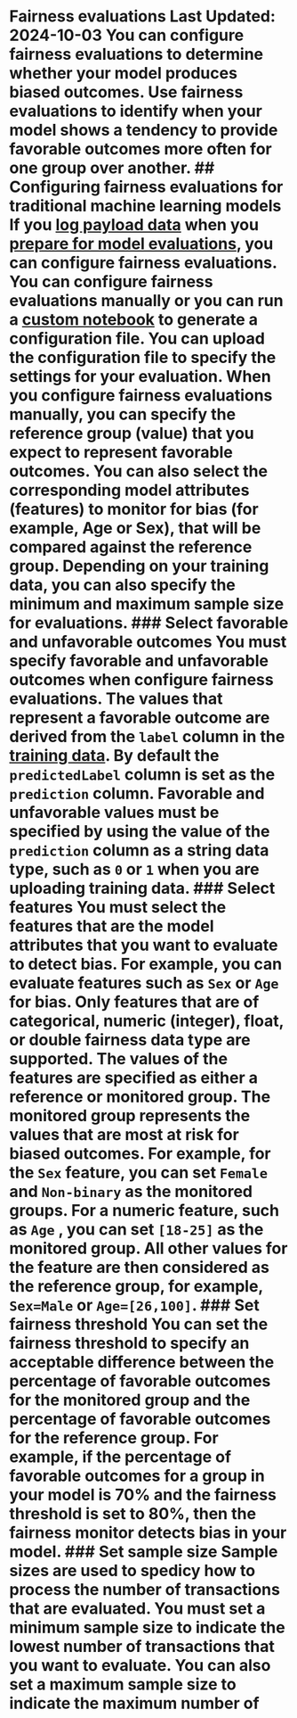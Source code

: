 # Fairness evaluations Last Updated: 2024-10-03 You can configure fairness evaluations to determine whether your model produces biased outcomes. Use fairness evaluations to identify when your model shows a tendency to provide favorable outcomes more often for one group over another. ## Configuring fairness evaluations for traditional machine learning models[](/docs/en/cloud-paks/cp-data/5.0.x?topic=evaluations-fairness#configuring-fairness-evaluations-for-traditional-machine-learning-models "Copy to clipboard") If you [log payload data](/docs/en/SSQNUZ_5.0.x/wsj/model/wos-manage-payload-data.html) when you [prepare for model evaluations](/docs/en/SSQNUZ_5.0.x/wsj/model/wos-deploy-prepare.html), you can configure fairness evaluations. You can configure fairness evaluations manually or you can run a [custom notebook](https://www.ibm.com/links?url=https%3A%2F%2Fgithub.com%2FIBM%2Fwatson-openscale-samples%2Fblob%2Fmain%2Ftraining%2520statistics%2F4.6%2Ftraining_statistics_notebook.ipynb) to generate a configuration file. You can upload the configuration file to specify the settings for your evaluation. When you configure fairness evaluations manually, you can specify the reference group (value) that you expect to represent favorable outcomes. You can also select the corresponding model attributes (features) to monitor for bias (for example, Age or Sex), that will be compared against the reference group. Depending on your training data, you can also specify the minimum and maximum sample size for evaluations. ### Select favorable and unfavorable outcomes[](/docs/en/cloud-paks/cp-data/5.0.x?topic=evaluations-fairness#select-favorable-and-unfavorable-outcomes "Copy to clipboard") You must specify favorable and unfavorable outcomes when configure fairness evaluations. The values that represent a favorable outcome are derived from the `label` column in the [training data](/docs/en/SSQNUZ_5.0.x/wsj/model/wos-manage-training-data.html). By default the `predictedLabel` column is set as the `prediction` column. Favorable and unfavorable values must be specified by using the value of the `prediction` column as a string data type, such as `0` or `1` when you are uploading training data. ### Select features[](/docs/en/cloud-paks/cp-data/5.0.x?topic=evaluations-fairness#select-features "Copy to clipboard") You must select the features that are the model attributes that you want to evaluate to detect bias. For example, you can evaluate features such as `Sex` or `Age` for bias. Only features that are of categorical, numeric (integer), float, or double fairness data type are supported. The values of the features are specified as either a reference or monitored group. The monitored group represents the values that are most at risk for biased outcomes. For example, for the **`Sex`** feature, you can set `Female` and `Non-binary` as the monitored groups. For a numeric feature, such as **`Age`** , you can set `[18-25]` as the monitored group. All other values for the feature are then considered as the reference group, for example, `Sex=Male` or `Age=[26,100]`. ### Set fairness threshold[](/docs/en/cloud-paks/cp-data/5.0.x?topic=evaluations-fairness#set-fairness-threshold "Copy to clipboard") You can set the fairness threshold to specify an acceptable difference between the percentage of favorable outcomes for the monitored group and the percentage of favorable outcomes for the reference group. For example, if the percentage of favorable outcomes for a group in your model is 70% and the fairness threshold is set to 80%, then the fairness monitor detects bias in your model. ### Set sample size[](/docs/en/cloud-paks/cp-data/5.0.x?topic=evaluations-fairness#set-sample-size "Copy to clipboard") Sample sizes are used to spedicy how to process the number of transactions that are evaluated. You must set a minimum sample size to indicate the lowest number of transactions that you want to evaluate. You can also set a maximum sample size to indicate the maximum number of